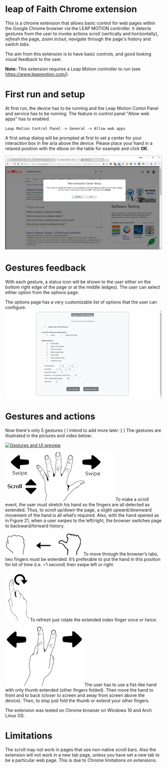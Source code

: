 # leap of Faith Chrome extension
This is a chrome extension that allows basic control for web pages within the Google Chrome browser via the LEAP MOTION controller. It detects gestures from the user to invoke actions *scroll* (vertically and horizontally), *refresh* the page, *zoom in/out*, *navigate* through the page's history and *switch tabs*.

The aim from this extension is to have basic controls, and good looking visual feedback to the user.

**Note:** This extension requires a Leap Motion controller to run (see https://www.leapmotion.com/).

# First run and setup
At first run, the device has to be running and the Leap Motion Contol Panel and service has to be running. The feature in control panel "Allow web apps" has to enabled.
```
Leap Motion Control Panel -> General -> Allow web apps
```
A first setup dialog will be prompted at first to set a center for your interaction box in the aria above the device. Please place your hand in a relaxed position with the elbow on the table for example and click **OK**.

![first setup](images/demo/interactionBox_setup.PNG?raw=true "Interaction box setup")

# Gestures feedback
With each gesture, a status icon will be shown to the user either on the bottom right edge of the page or at the middle (edges). The user can select either option from the options page.

The options page has a very customizable list of options that the user can configure.
![Options page](images/demo/options_page.PNG?raw=true "The options page")

# Gestures and actions
Now there's only 5 gestures ( I intend to add more later :) )
The gestures are illustrated in the pictures and video below:

[![Gestures and UI preview](https://img.youtube.com/vi/bOg5ZyjB8rg/0.jpg)](https://www.youtube.com/watch?v=bOg5ZyjB8rg)

![Scroll_history](images/demo/scroll_history.png?raw=true "Scroll page and navigate history")
To make a scroll event, the user must stretch his hand so the fingers are all detected as extended. Thus, to scroll up/down the page, a slight upward/downward movement of the
hand is all what’s required. Also, with the hand opened as in Figure 21, when a user swipes to
the left/right, the browser switches page to backward/forward history.

![zoom](images/demo/zoom.png?raw=true "Zoom the page")
To move through the browser’s tabs, two fingers must be extended. It’s preferable
to put the hand in this position for bit of time (i.e. ~1 second) then swipe left or right.

![refresh](images/demo/refresh.png?raw=true "Refresh page")
To refresh just rotate the extended index finger once or twice.

![Switch tabs](images/demo/switch_tabs.png?raw=true "Switch between tabs")
The user has to use a fist-like hand with only thumb extended (other fingers folded).
Then move the hand to front and to back (closer to screen and away from screen above the device).
Then, to stop just fold the thumb or extend your other fingers.

The extension was tested on Chrome browser on Windows 10 and Arch Linux OS.


# Limitations
The scroll may not work in pages that use non-native scroll bars. Also the extension will not work in a new tab page, unless you have set a new tab to be a particular web page. This is due to Chrome limitations on extensions.
